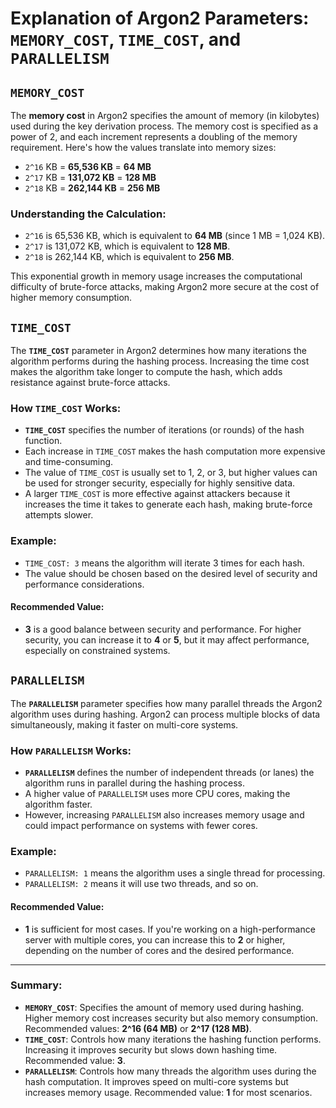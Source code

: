 # Explanation of Argon2 Parameters: `MEMORY_COST`, `TIME_COST`, and `PARALLELISM`

## `MEMORY_COST`

The **memory cost** in Argon2 specifies the amount of memory (in kilobytes) used during the key derivation process. The memory cost is specified as a power of 2, and each increment represents a doubling of the memory requirement. Here's how the values translate into memory sizes:

- `2^16` KB = **65,536 KB** = **64 MB**
- `2^17` KB = **131,072 KB** = **128 MB**
- `2^18` KB = **262,144 KB** = **256 MB**

### Understanding the Calculation:
- `2^16` is 65,536 KB, which is equivalent to **64 MB** (since 1 MB = 1,024 KB).
- `2^17` is 131,072 KB, which is equivalent to **128 MB**.
- `2^18` is 262,144 KB, which is equivalent to **256 MB**.

This exponential growth in memory usage increases the computational difficulty of brute-force attacks, making Argon2 more secure at the cost of higher memory consumption.

## `TIME_COST`

The **`TIME_COST`** parameter in Argon2 determines how many iterations the algorithm performs during the hashing process. Increasing the time cost makes the algorithm take longer to compute the hash, which adds resistance against brute-force attacks.

### How `TIME_COST` Works:
- **`TIME_COST`** specifies the number of iterations (or rounds) of the hash function.
- Each increase in `TIME_COST` makes the hash computation more expensive and time-consuming.
- The value of `TIME_COST` is usually set to 1, 2, or 3, but higher values can be used for stronger security, especially for highly sensitive data.
- A larger `TIME_COST` is more effective against attackers because it increases the time it takes to generate each hash, making brute-force attempts slower.

### Example:
- `TIME_COST: 3` means the algorithm will iterate 3 times for each hash.
- The value should be chosen based on the desired level of security and performance considerations.

#### Recommended Value:
- **3** is a good balance between security and performance. For higher security, you can increase it to **4** or **5**, but it may affect performance, especially on constrained systems.

## `PARALLELISM`

The **`PARALLELISM`** parameter specifies how many parallel threads the Argon2 algorithm uses during hashing. Argon2 can process multiple blocks of data simultaneously, making it faster on multi-core systems.

### How `PARALLELISM` Works:
- **`PARALLELISM`** defines the number of independent threads (or lanes) the algorithm runs in parallel during the hashing process.
- A higher value of `PARALLELISM` uses more CPU cores, making the algorithm faster.
- However, increasing `PARALLELISM` also increases memory usage and could impact performance on systems with fewer cores.

### Example:
- `PARALLELISM: 1` means the algorithm uses a single thread for processing.
- `PARALLELISM: 2` means it will use two threads, and so on.

#### Recommended Value:
- **1** is sufficient for most cases. If you're working on a high-performance server with multiple cores, you can increase this to **2** or higher, depending on the number of cores and the desired performance.

---

### Summary:

- **`MEMORY_COST`**: Specifies the amount of memory used during hashing. Higher memory cost increases security but also memory consumption. Recommended values: **2^16 (64 MB)** or **2^17 (128 MB)**.
- **`TIME_COST`**: Controls how many iterations the hashing function performs. Increasing it improves security but slows down hashing time. Recommended value: **3**.
- **`PARALLELISM`**: Controls how many threads the algorithm uses during the hash computation. It improves speed on multi-core systems but increases memory usage. Recommended value: **1** for most scenarios.
